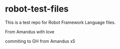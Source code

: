 # robot-test-files

This is a test repo for Robot Framework Language files.

From Amandus with love

commiting to GH from Amandus x5

